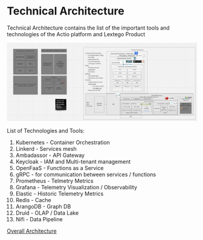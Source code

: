 # Technical Architecture

Technical Architecture contains the list of the important tools and technologies of the Actio platform and Lextego Product

![](../../../images/TechnicalArchitecture.png)

List of Technologies and Tools:

1. Kubernetes - Container Orchestration
2. Linkerd - Services mesh
3. Ambadassor - API Gateway
4. Keycloak - IAM and Multi-tenant management
5. OpenFaaS - Functions as a Service
6. gRPC - for communication between services / functions
7. Prometheus - Telmetry Metrics
8. Grafana - Telemetry Visualization / Observability
9. Elastic - Historic Telemetry Metrics
10. Redis - Cache
11. ArangoDB - Graph DB
12. Druid - OLAP / Data Lake
13. Nifi - Data Pipeline

[Overall Architecture](Overall-Architecture.md)
